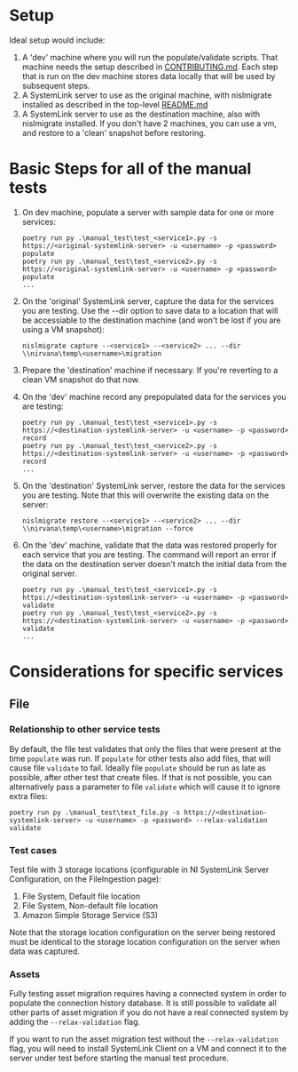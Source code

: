 # Setup
Ideal setup would include:
1. A 'dev' machine where you will run the populate/validate scripts. That machine needs the setup described in [CONTRIBUTING.md](../CONTRIBUTING.md). Each step that is run on the dev machine stores data locally that will be used by subsequent steps.
1. A SystemLink server to use as the original machine, with nislmigrate installed as described in the top-level [README.md](../README.md)
1. A SystemLink server to use as the destination machine, also with nislmigrate installed. If you don't have 2 machines, you can use a vm, and restore to a 'clean' snapshot before restoring.

# Basic Steps for all of the manual tests
1. On dev machine, populate a server with sample data for one or more services:

   ```
   poetry run py .\manual_test\test_<service1>.py -s https://<original-systemlink-server> -u <username> -p <password> populate
   poetry run py .\manual_test\test_<service2>.py -s https://<original-systemlink-server> -u <username> -p <password> populate
   ...
   ```

1. On the 'original' SystemLink server, capture the data for the services you are testing. Use the --dir option to save data to a location that will be accessiable to the destination machine (and won't be lost if you are using a VM snapshot):

   `nislmigrate capture --<service1> --<service2> ... --dir \\nirvana\temp\<username>\migration`
1. Prepare the 'destination' machine if necessary.  If you're reverting to a clean VM snapshot do that now.

1. On the 'dev' machine record any prepopulated data for the services you are testing:

   ```
   poetry run py .\manual_test\test_<service1>.py -s https://<destination-systemlink-server> -u <username> -p <password> record
   poetry run py .\manual_test\test_<service2>.py -s https://<destination-systemlink-server> -u <username> -p <password> record
   ...
   ```

1. On the 'destination' SystemLink server, restore the data for the services you are testing. Note that this will overwrite the existing data on the server:

   `nislmigrate restore --<service1> --<service2> ... --dir \\nirvana\temp\<username>\migration --force`

1. On the 'dev' machine, validate that the data was restored properly for each service that you are testing. The command will report an error if the data on the destination server doesn't match the initial data from the original server.

   ```
   poetry run py .\manual_test\test_<service1>.py -s https://<destination-systemlink-server> -u <username> -p <password> validate
   poetry run py .\manual_test\test_<service2>.py -s https://<destination-systemlink-server> -u <username> -p <password> validate
   ...
   ```
   
# Considerations for specific services

## File
### Relationship to other service tests
By default, the file test validates that only the files that were present at the time `populate` was run. If `populate` for other tests also add files, that will cause file `validate` to fail. Ideally file `populate` should be run as late as possible, after other test that create files. If that is not possible, you can alternatively pass a parameter to file `validate` which will cause it to ignore extra files:

`poetry run py .\manual_test\test_file.py -s https://<destination-systemlink-server> -u <username> -p <password> --relax-validation validate`

### Test cases
Test file with 3 storage locations (configurable in NI SystemLink Server Configuration, on the FileIngestion page):
1. File System, Default file location
2. File System, Non-default file location
3. Amazon Simple Storage Service (S3)

 Note that the storage location configuration on the server being restored must be identical to the storage location configuration on the server when data was captured.
 
### Assets
Fully testing asset migration requires having a connected system in order to populate the connection history database. It is still possible to validate all other parts of asset migration if you do not have a real connected system by adding the `--relax-validation` flag.

If you want to run the asset migration test without the `--relax-validation` flag, you will need to install SystemLink Client on a VM and connect it to the server under test before starting the manual test procedure.